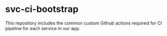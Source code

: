 # svc-ci-bootstrap
This repository includes the common custom Github actions required for CI pipeline for each service in our app.
